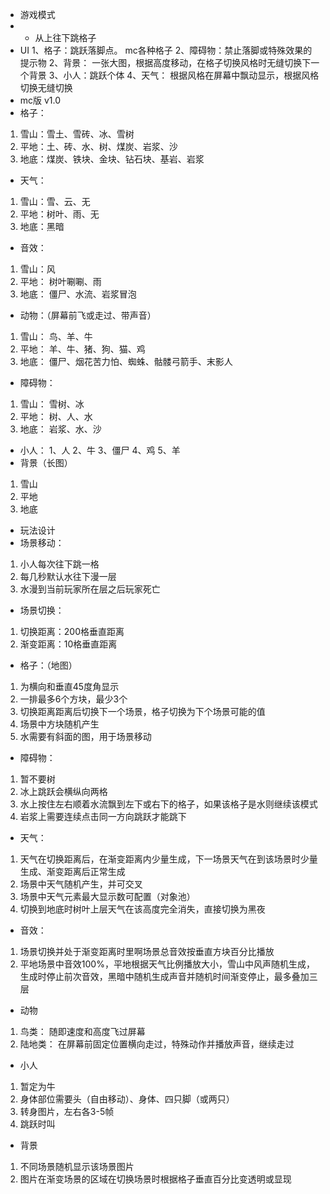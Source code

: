 * 游戏模式
* * 从上往下跳格子
* UI
1、格子：跳跃落脚点。 mc各种格子
2、障碍物：禁止落脚或特殊效果的提示物
2、背景： 一张大图，根据高度移动，在格子切换风格时无缝切换下一个背景
3、小人：跳跃个体
4、天气： 根据风格在屏幕中飘动显示，根据风格切换无缝切换
* mc版 v1.0
* 格子： 
1. 雪山：雪土、雪砖、冰、雪树
2. 平地：土、砖、水、树、煤炭、岩浆、沙
3. 地底：煤炭、铁块、金块、钻石块、基岩、岩浆
* 天气：
1. 雪山：雪、云、无
2. 平地：树叶、雨、无
3. 地底：黑暗
* 音效：
1. 雪山：风
2. 平地： 树叶唰唰、雨
3. 地底： 僵尸、水流、岩浆冒泡
* 动物：（屏幕前飞或走过、带声音）
1. 雪山： 鸟、羊、牛
2. 平地： 羊、牛、猪、狗、猫、鸡
3. 地底： 僵尸、烟花苦力怕、蜘蛛、骷髅弓箭手、末影人
* 障碍物：
1. 雪山： 雪树、冰
2. 平地： 树、人、水
3. 地底： 岩浆、水、沙
* 小人：
1、人
2、牛
3、僵尸
4、鸡
5、羊
* 背景（长图）
1. 雪山
2. 平地
3. 地底
* 玩法设计
* 场景移动：
1. 小人每次往下跳一格
2. 每几秒默认水往下漫一层
3. 水漫到当前玩家所在层之后玩家死亡
* 场景切换： 
1. 切换距离：200格垂直距离
2. 渐变距离：10格垂直距离
* 格子：（地图）
1. 为横向和垂直45度角显示
2. 一排最多6个方块，最少3个
3. 切换距离距离后切换下一个场景，格子切换为下个场景可能的值
4. 场景中方块随机产生
5. 水需要有斜面的图，用于场景移动
* 障碍物：
1. 暂不要树
2. 冰上跳跃会横纵向两格
3. 水上按住左右顺着水流飘到左下或右下的格子，如果该格子是水则继续该模式
4. 岩浆上需要连续点击同一方向跳跃才能跳下
* 天气：
1. 天气在切换距离后，在渐变距离内少量生成，下一场景天气在到该场景时少量生成、渐变距离后正常生成
2. 场景中天气随机产生，并可交叉
3. 场景中天气元素最大显示数可配置（对象池）
4. 切换到地底时树叶上层天气在该高度完全消失，直接切换为黑夜
* 音效：
1. 场景切换并处于渐变距离时里啊场景总音效按垂直方块百分比播放
2. 平地场景中音效100%，平地根据天气比例播放大小，雪山中风声随机生成，生成时停止前次音效，黑暗中随机生成声音并随机时间渐变停止，最多叠加三层
* 动物
1. 鸟类： 随即速度和高度飞过屏幕
2. 陆地类： 在屏幕前固定位置横向走过，特殊动作并播放声音，继续走过
* 小人
1. 暂定为牛
2. 身体部位需要头（自由移动）、身体、四只脚（或两只）
3. 转身图片，左右各3-5帧
4. 跳跃时叫
* 背景
1. 不同场景随机显示该场景图片
2. 图片在渐变场景的区域在切换场景时根据格子垂直百分比变透明或显现
